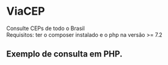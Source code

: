 # ViaCEP
Consulte CEPs de todo o Brasil <br>
Requisitos:
ter o composer instalado e o php na versão >= 7.2


## Exemplo de consulta em PHP.
